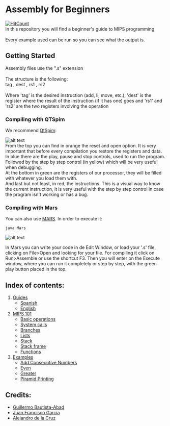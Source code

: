 # Assembly for Beginners
[![HitCount](http://hits.dwyl.io/PaquitoElChocolatero/Assembly-for-beginners.svg)](http://hits.dwyl.io/PaquitoElChocolatero/Assembly-for-beginners)<br />
In this repository you will find a beginner's guide to MIPS programming<br />
<br />
Every example used can be run so you can see what the output is.<br />

## Getting Started
Assembly files use the ".s" extension<br />
<br />
The structure is the following:<br />
tag , dest , rs1 , rs2<br />
<br />
Where 'tag' is the desired instruction (add, li, move, etc.), 'dest' is the register where the result of the instruction (if it has one) goes and 'rs1' and 'rs2' are the two registers involving the operation

### Compiling with QTSpim

We recommend [QtSpim](https://sourceforge.net/projects/spimsimulator/files/): <br />

![alt text](https://github.com/PaquitoelChocolatero/Assembly-for-beginners/blob/master/images/Qtspim.jpg)<br />
From the top you can find in orange the reset and open option. It is very important that before every compilation you restore the registers and data.<br />
In blue there are the play, pause and stop controls, used to run the program. Followed by the step by step control (in yellow) which will be very useful when debugging.<br />
At the bottom in green are the registers of our processor, they will be filled with whatever you load them with.<br />
And last but not least, in red, the instructions. This is a visual way to know the current instruction, it is very useful with the step by step control in case the program isn't working or has a bug.<br />

### Compiling with Mars

You can also use [MARS](https://courses.missouristate.edu/KenVollmar/MARS/download.htm). In order to execute it:
```
java Mars
```
![alt text](https://github.com/PaquitoelChocolatero/Assembly-for-beginners/blob/master/images/Mars.jpg)<br />

In Mars you can write your code in de Edit Window, or load your '.s' file, clicking on File>Open and looking for your file. For compiling it click on Run>Assemble or use the shortcut F3. Then you will enter on the Execute window, where you can run it completely or step by step, with the green play button placed in the top.
<br />

## Index of contents:
1. [Guides](https://github.com/PaquitoelChocolatero/Assembly-for-beginners/tree/master/Guides)
    - [Spanish](https://github.com/PaquitoelChocolatero/Assembly-for-beginners/blob/master/Guides/MIPS_guide(Spanish).pdf)
    - [English](https://github.com/PaquitoelChocolatero/Assembly-for-beginners/blob/master/Guides/MIPS_guide(English).pdf)
2. [MIPS 101](https://github.com/PaquitoelChocolatero/Assembly-for-beginners/tree/master/MIPS%20101)
    - [Basic operations](https://github.com/PaquitoelChocolatero/Assembly-for-beginners/blob/master/MIPS%20101/Basic_operations.s)
    - [System calls](https://github.com/PaquitoelChocolatero/Assembly-for-beginners/blob/master/MIPS%20101/System_calls.s)
    - [Branches](https://github.com/PaquitoelChocolatero/Assembly-for-beginners/blob/master/MIPS%20101/Branches.s)
    - [Lists](https://github.com/PaquitoelChocolatero/Assembly-for-beginners/blob/master/MIPS%20101/Lists.s)
    - [Stack](https://github.com/PaquitoelChocolatero/Assembly-for-beginners/blob/master/MIPS%20101/Stack.txt)
    - [Stack frame](https://github.com/PaquitoelChocolatero/Assembly-for-beginners/tree/master/MIPS%20101/Stack_frame)
    - [Functions](https://github.com/PaquitoelChocolatero/Assembly-for-beginners/blob/master/MIPS%20101/Functions.s)
3. [Examples](https://github.com/PaquitoelChocolatero/Assembly-for-beginners/tree/master/Examples)
    - [Add Consecutive Numbers](https://github.com/PaquitoelChocolatero/Assembly-for-beginners/blob/master/Examples/Add_consecutive_numbers.s)
    - [Even](https://github.com/PaquitoelChocolatero/Assembly-for-beginners/blob/master/Examples/Even.s)
    - [Greater](https://github.com/PaquitoelChocolatero/Assembly-for-beginners/blob/master/Examples/Greater.s)
    - [Piramid Printing](https://github.com/PaquitoelChocolatero/Assembly-for-beginners/blob/master/Examples/Piramid_printing.s)

## Credits:

- [Guillermo Bautista-Abad](https://github.com/commonhater)
- [Juan Francisco García](https://github.com/hielo99)
- [Alejandro de la Cruz](https://github.com/PaquitoElChocolatero)
